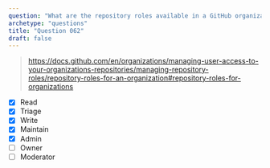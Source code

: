 ```yaml
---
question: "What are the repository roles available in a GitHub organization?"
archetype: "questions"
title: "Question 062"
draft: false
---
```


> https://docs.github.com/en/organizations/managing-user-access-to-your-organizations-repositories/managing-repository-roles/repository-roles-for-an-organization#repository-roles-for-organizations
- [x] Read
- [x] Triage
- [x] Write
- [x] Maintain
- [x] Admin
- [ ] Owner
- [ ] Moderator
